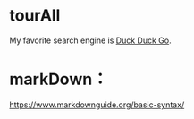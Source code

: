 # tourAll
My favorite search engine is [Duck Duck Go](https://duckduckgo.com "The best search engine for privacy").

# markDown：
https://www.markdownguide.org/basic-syntax/ 

